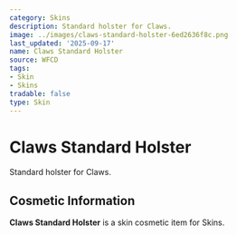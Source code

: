 ```yaml
---
category: Skins
description: Standard holster for Claws.
image: ../images/claws-standard-holster-6ed2636f8c.png
last_updated: '2025-09-17'
name: Claws Standard Holster
source: WFCD
tags:
- Skin
- Skins
tradable: false
type: Skin
---
```


# Claws Standard Holster

Standard holster for Claws.

## Cosmetic Information

**Claws Standard Holster** is a skin cosmetic item for Skins.

